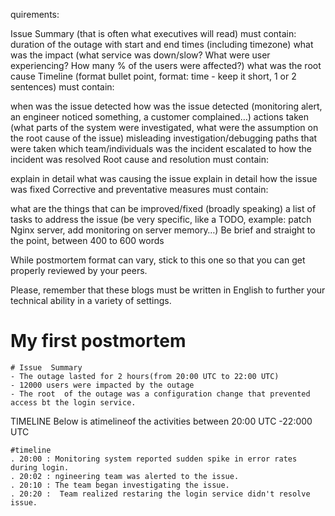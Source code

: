 quirements:

Issue Summary (that is often what executives will read) must contain:
duration of the outage with start and end times (including timezone)
what was the impact (what service was down/slow? What were user experiencing? How many % of the users were affected?)
what was the root cause
Timeline (format bullet point, format: time - keep it short, 1 or 2 sentences) must contain:

when was the issue detected
how was the issue detected (monitoring alert, an engineer noticed something, a customer complained…)
actions taken (what parts of the system were investigated, what were the assumption on the root cause of the issue)
misleading investigation/debugging paths that were taken
which team/individuals was the incident escalated to
how the incident was resolved
Root cause and resolution must contain:

explain in detail what was causing the issue
explain in detail how the issue was fixed
Corrective and preventative measures must contain:

what are the things that can be improved/fixed (broadly speaking)
a list of tasks to address the issue (be very specific, like a TODO, example: patch Nginx server, add monitoring on server memory…)
Be brief and straight to the point, between 400 to 600 words

While postmortem format can vary, stick to this one so that you can get properly reviewed by your peers.

Please, remember that these blogs must be written in English to further your technical ability in a variety of settings.



# My first postmortem 


	# Issue  Summary 
	- The outage lasted for 2 hours(from 20:00 UTC to 22:00 UTC)
	- 12000 users were impacted by the outage
	- The root  of the outage was a configuration change that prevented access bt the login service.


TIMELINE
Below is  atimelineof the activities between 20:00 UTC -22:000 UTC

	#timeline
	. 20:00 : Monitoring system reported sudden spike in error rates during login.
	. 20:02 : ngineering team was alerted to the issue.
	. 20:10 : The team began investigating the issue.
	. 20:20 :  Team realized restaring the login service didn't resolve issue.
	
